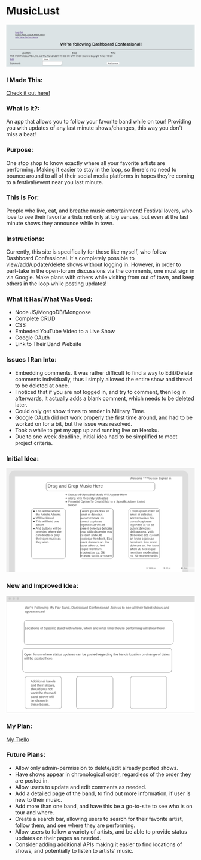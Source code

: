 # MusicLust
![MusicLust Home Page](https://github.com/siaraclemente/MusicLust/blob/master/public/images/screenshot1proj2.jpg)

### I Made This: 
[Check it out here!](https://musiclust.herokuapp.com/)

### What is It?: 
An app that allows you to follow your favorite band while on tour! Providing you with updates of any last minute shows/changes, this way you don't miss a beat!

### Purpose: 
One stop shop to know exactly where all your favorite artists are performing. Making it easier to stay in the loop, so there's no need to bounce around to all of their social media platforms in hopes they're coming to a festival/event near you last minute.

### This is For: 
People who live, eat, and breathe music entertainment! Festival lovers, who love to see their favorite artists not only at big venues, but even at the last minute shows they announce while in town.

### Instructions: 
Currently, this site is specifically for those like myself, who follow Dashboard Confessional. It's completely possible to view/add/update/delete shows without logging in. However, in order to part-take in the open-forum discussions via the comments, one must sign in via Google. Make plans with others while visiting from out of town, and keep others in the loop while posting updates! 

### What It Has/What Was Used:
* Node JS/MongoDB/Mongoose
* Complete CRUD
* CSS
* Embeded YouTube Video to a Live Show
* Google OAuth
* Link to Their Band Website

### Issues I Ran Into:
* Embedding comments. It was rather difficult to find a way to Edit/Delete comments individually, thus I simply allowed the entire show and thread to be deleted at once.
* I noticed that if you are not logged in, and try to comment, then log in afterwards, it actually adds a blank comment, which needs to be deleted later.
* Could only get show times to render in Military Time.
* Google OAuth did not work properly the first time around, and had to be worked on for a bit, but the issue was resolved. 
* Took a while to get my app up and running live on Heroku.
* Due to one week deadline, initial idea had to be simplified to meet project criteria. 

### Initial Idea:
![Initial Project Idea](https://github.com/siaraclemente/MusicLust/blob/master/public/images/project2wireframe2.jpg)

### New and Improved Idea:
![New and Improved Idea](https://github.com/siaraclemente/MusicLust/blob/master/public/images/updatedwfproj2.jpg)

### My Plan:
[My Trello](https://trello.com/b/MKQEjzHd/musiclus)

### Future Plans:
* Allow only admin-permission to delete/edit already posted shows.
* Have shows appear in chronological order, regardless of the order they are posted in.
* Allow users to update and edit comments as needed.
* Add a detailed page of the band, to find out more information, if user is new to their music.
* Add more than one band, and have this be a go-to-site to see who is on tour and where.
* Create a search bar, allowing users to search for their favorite artist, follow them, and see where they are performing.
* Allow users to follow a variety of artists, and be able to provide status updates on their pages as needed.
* Consider adding additional APIs making it easier to find locations of shows, and potentially to listen to artists' music.

